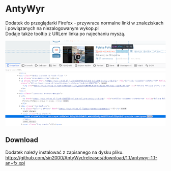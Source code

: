 # AntyWyr
Dodatek do przeglądarki Firefox - przywraca normalne linki w znaleziskach i powiązanych na niezalogowanym wykop.pl  
Dodaje także tooltip z URLem linka po najechaniu myszą.

![screenhost](datawyr_pub.png)

## Download
Dodatek należy instalować z zapisanego na dysku pliku.
https://github.com/sin2000/AntyWyr/releases/download/1.1/antywyr-1.1-an+fx.xpi
